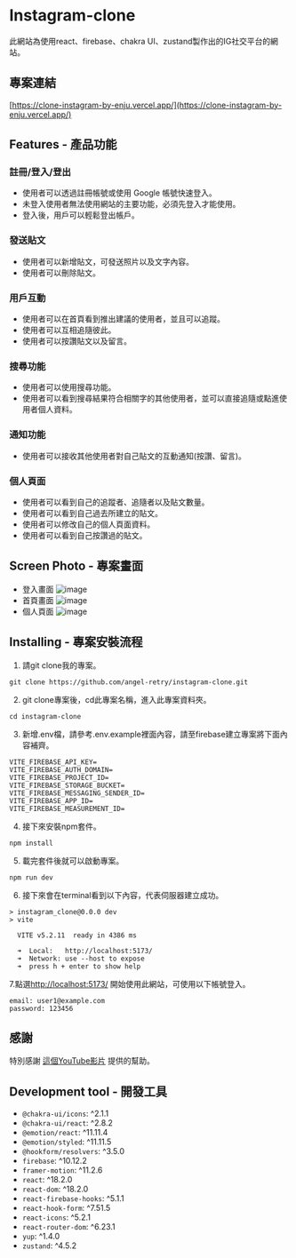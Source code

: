 # Instagram-clone
此網站為使用react、firebase、chakra UI、zustand製作出的IG社交平台的網站。

## 專案連結
[https://clone-instagram-by-enju.vercel.app/](https://clone-instagram-by-enju.vercel.app/)

## Features - 產品功能
### 註冊/登入/登出
- 使用者可以透過註冊帳號或使用 Google 帳號快速登入。
- 未登入使用者無法使用網站的主要功能，必須先登入才能使用。
- 登入後，用戶可以輕鬆登出帳戶。
### 發送貼文
- 使用者可以新增貼文，可發送照片以及文字內容。
- 使用者可以刪除貼文。
### 用戶互動
- 使用者可以在首頁看到推出建議的使用者，並且可以追蹤。
- 使用者可以互相追隨彼此。
- 使用者可以按讚貼文以及留言。
### 搜尋功能
- 使用者可以使用搜尋功能。
- 使用者可以看到搜尋結果符合相關字的其他使用者，並可以直接追隨或點進使用者個人資料。
### 通知功能
- 使用者可以接收其他使用者對自己貼文的互動通知(按讚、留言)。
### 個人頁面
- 使用者可以看到自己的追蹤者、追隨者以及貼文數量。
- 使用者可以看到自己過去所建立的貼文。
- 使用者可以修改自己的個人頁面資料。
- 使用者可以看到自己按讚過的貼文。

## Screen Photo - 專案畫面
- 登入畫面
  ![image](https://github.com/angel-retry/instagram-clone/assets/71422058/58557522-3659-450c-a5d6-50ead402c6a3)
- 首頁畫面
  ![image](https://github.com/angel-retry/instagram-clone/assets/71422058/02434fe9-7559-4811-ada6-78ad979667de)
- 個人頁面
  ![image](https://github.com/angel-retry/instagram-clone/assets/71422058/db79e414-d972-4f43-bd3a-2f8de49069d1)

## Installing - 專案安裝流程
1. 請git clone我的專案。
```
git clone https://github.com/angel-retry/instagram-clone.git
```
2. git clone專案後，cd此專案名稱，進入此專案資料夾。
```
cd instagram-clone
```
3. 新增.env檔，請參考.env.example裡面內容，請至firebase建立專案將下面內容補齊。
```
VITE_FIREBASE_API_KEY=
VITE_FIREBASE_AUTH_DOMAIN=
VITE_FIREBASE_PROJECT_ID=
VITE_FIREBASE_STORAGE_BUCKET=
VITE_FIREBASE_MESSAGING_SENDER_ID=
VITE_FIREBASE_APP_ID=
VITE_FIREBASE_MEASUREMENT_ID=
```
4. 接下來安裝npm套件。
```
npm install
```
5. 載完套件後就可以啟動專案。
```
npm run dev
```
6. 接下來會在terminal看到以下內容，代表伺服器建立成功。
```
> instagram_clone@0.0.0 dev
> vite

  VITE v5.2.11  ready in 4386 ms

  ➜  Local:   http://localhost:5173/
  ➜  Network: use --host to expose
  ➜  press h + enter to show help

```
7.點選[http://localhost:5173/](http://localhost:5173/) 開始使用此網站，可使用以下帳號登入。
```
email: user1@example.com
password: 123456
```
## 感謝
特別感謝 [這個YouTube影片](https://www.youtube.com/watch?v=RMScMwY2B6Q) 提供的幫助。
## Development tool - 開發工具
- `@chakra-ui/icons`: ^2.1.1
- `@chakra-ui/react`: ^2.8.2
- `@emotion/react`: ^11.11.4
- `@emotion/styled`: ^11.11.5
- `@hookform/resolvers`: ^3.5.0
- `firebase`: ^10.12.2
- `framer-motion`: ^11.2.6
- `react`: ^18.2.0
- `react-dom`: ^18.2.0
- `react-firebase-hooks`: ^5.1.1
- `react-hook-form`: ^7.51.5
- `react-icons`: ^5.2.1
- `react-router-dom`: ^6.23.1
- `yup`: ^1.4.0
- `zustand`: ^4.5.2

